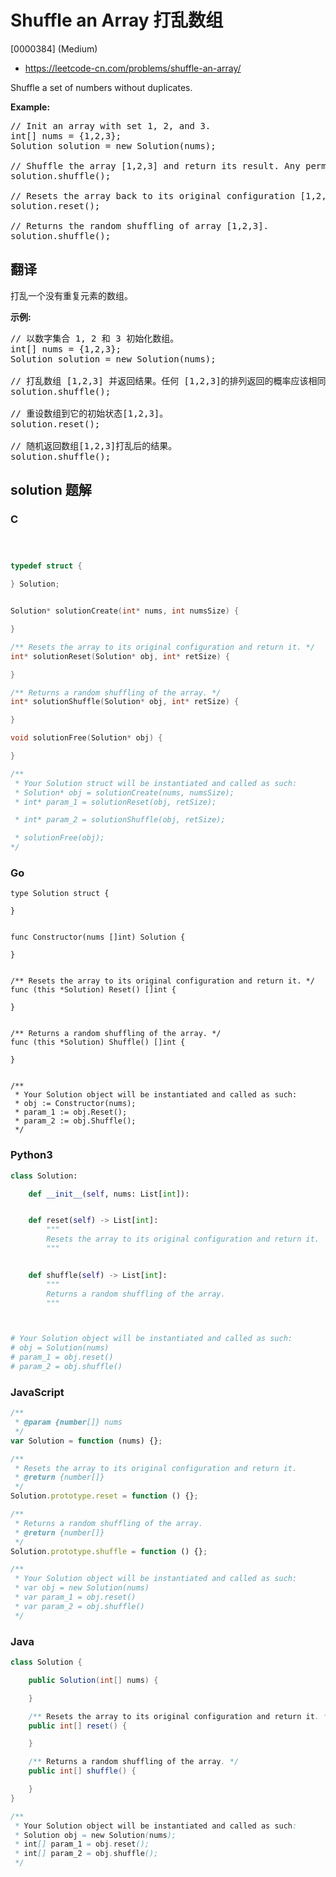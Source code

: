 # Shuffle an Array 打乱数组

[0000384] (Medium)

- https://leetcode-cn.com/problems/shuffle-an-array/

Shuffle a set of numbers without duplicates.

**Example:**

<pre>// Init an array with set 1, 2, and 3.
int[] nums = {1,2,3};
Solution solution = new Solution(nums);

// Shuffle the array [1,2,3] and return its result. Any permutation of [1,2,3] must equally likely to be returned.
solution.shuffle();

// Resets the array back to its original configuration [1,2,3].
solution.reset();

// Returns the random shuffling of array [1,2,3].
solution.shuffle();
</pre>

## 翻译

打乱一个没有重复元素的数组。

**示例:**

<pre>// 以数字集合 1, 2 和 3 初始化数组。
int[] nums = {1,2,3};
Solution solution = new Solution(nums);

// 打乱数组 [1,2,3] 并返回结果。任何 [1,2,3]的排列返回的概率应该相同。
solution.shuffle();

// 重设数组到它的初始状态[1,2,3]。
solution.reset();

// 随机返回数组[1,2,3]打乱后的结果。
solution.shuffle();
</pre>

## solution 题解

### C

```c



typedef struct {

} Solution;


Solution* solutionCreate(int* nums, int numsSize) {

}

/** Resets the array to its original configuration and return it. */
int* solutionReset(Solution* obj, int* retSize) {

}

/** Returns a random shuffling of the array. */
int* solutionShuffle(Solution* obj, int* retSize) {

}

void solutionFree(Solution* obj) {

}

/**
 * Your Solution struct will be instantiated and called as such:
 * Solution* obj = solutionCreate(nums, numsSize);
 * int* param_1 = solutionReset(obj, retSize);

 * int* param_2 = solutionShuffle(obj, retSize);

 * solutionFree(obj);
*/
```

### Go

```golang
type Solution struct {

}


func Constructor(nums []int) Solution {

}


/** Resets the array to its original configuration and return it. */
func (this *Solution) Reset() []int {

}


/** Returns a random shuffling of the array. */
func (this *Solution) Shuffle() []int {

}


/**
 * Your Solution object will be instantiated and called as such:
 * obj := Constructor(nums);
 * param_1 := obj.Reset();
 * param_2 := obj.Shuffle();
 */
```

### Python3

```python
class Solution:

    def __init__(self, nums: List[int]):


    def reset(self) -> List[int]:
        """
        Resets the array to its original configuration and return it.
        """


    def shuffle(self) -> List[int]:
        """
        Returns a random shuffling of the array.
        """



# Your Solution object will be instantiated and called as such:
# obj = Solution(nums)
# param_1 = obj.reset()
# param_2 = obj.shuffle()
```

### JavaScript

```javascript
/**
 * @param {number[]} nums
 */
var Solution = function (nums) {};

/**
 * Resets the array to its original configuration and return it.
 * @return {number[]}
 */
Solution.prototype.reset = function () {};

/**
 * Returns a random shuffling of the array.
 * @return {number[]}
 */
Solution.prototype.shuffle = function () {};

/**
 * Your Solution object will be instantiated and called as such:
 * var obj = new Solution(nums)
 * var param_1 = obj.reset()
 * var param_2 = obj.shuffle()
 */
```

### Java

```java
class Solution {

    public Solution(int[] nums) {

    }

    /** Resets the array to its original configuration and return it. */
    public int[] reset() {

    }

    /** Returns a random shuffling of the array. */
    public int[] shuffle() {

    }
}

/**
 * Your Solution object will be instantiated and called as such:
 * Solution obj = new Solution(nums);
 * int[] param_1 = obj.reset();
 * int[] param_2 = obj.shuffle();
 */
```
